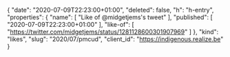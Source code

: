{
  "date": "2020-07-09T22:23:00+01:00",
  "deleted": false,
  "h": "h-entry",
  "properties": {
    "name": [
      "Like of @midgetjems's tweet"
    ],
    "published": [
      "2020-07-09T22:23:00+01:00"
    ],
    "like-of": [
      "https://twitter.com/midgetjems/status/1281128600301907969"
    ]
  },
  "kind": "likes",
  "slug": "2020/07/pmcud",
  "client_id": "https://indigenous.realize.be"
}
